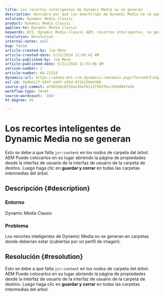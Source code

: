 ```yaml
---
title: Los recortes inteligentes de Dynamic Media no se generan
description: Descubra por qué los SmartCrops de Dynamic Media no se generan en carpetas donde deberían estar (cubiertos por un perfil de imagen).
solution: Dynamic Media Classic
product: Dynamic Media Classic
applies-to: Dynamic Media Classic
keywords: KCS, Dynamic Media Classic AEM, recortes inteligentes, no generados,, Adobe Experience Manager, resolución de problemas
resolution: Resolution
internal-notes: null
bug: false
article-created-by: Jim Menn
article-created-date: 5/21/2024 11:45:42 AM
article-published-by: Jim Menn
article-published-date: 5/21/2024 11:53:06 AM
version-number: 3
article-number: KA-22224
dynamics-url: https://adobe-ent.crm.dynamics.com/main.aspx?forceUCI=1&pagetype=entityrecord&etn=knowledgearticle&id=fc54ada4-6717-ef11-9f8a-6045bd006268
exl-id: 9adbe11f-d347-4a9f-a35d-9731239eb3bb
source-git-commit: afd82ddc6539a130afb1137583fbcc93dd047a56
workflow-type: tm+mt
source-wordcount: '154'
ht-degree: 4%

---
```


# Los recortes inteligentes de Dynamic Media no se generan


Esto se debe a que falta `jcr:content` en los nodos de carpeta del árbol. AEM Puede colocarlos en su lugar abriendo la página de propiedades desde la interfaz de usuario de la interfaz de usuario de la carpeta de destino. Luego haga clic en <b>guardar y cerrar</b> en todas las carpetas intermedias del árbol.

## Descripción {#description}


### Entorno

Dynamic Media Classic

### Problema

Los recortes inteligentes de Dynamic Media no se generan en carpetas donde deberían estar (cubiertas por un perfil de imagen).


## Resolución {#resolution}


Esto se debe a que falta `jcr:content` en los nodos de carpeta del árbol. AEM Puede colocarlos en su lugar abriendo la página de propiedades desde la interfaz de usuario de la interfaz de usuario de la carpeta de destino. Luego haga clic en <b>guardar y cerrar</b> en todas las carpetas intermedias del árbol.
